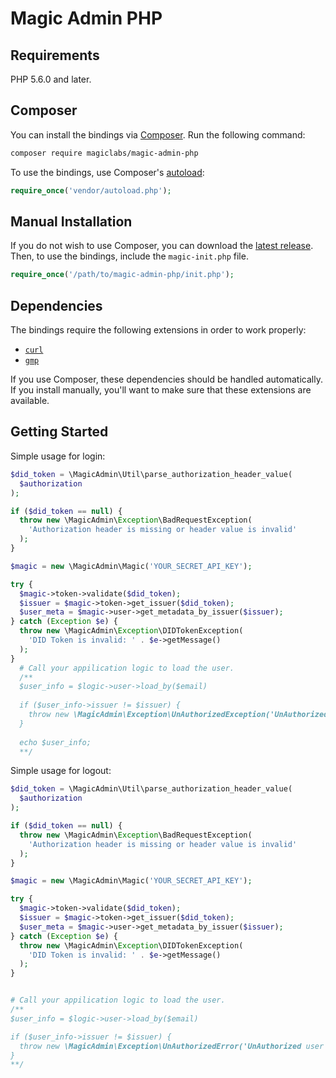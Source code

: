 # Magic Admin PHP

## Requirements

PHP 5.6.0 and later.

## Composer

You can install the bindings via [Composer](http://getcomposer.org/). Run the following command:

```bash
composer require magiclabs/magic-admin-php

```

To use the bindings, use Composer's [autoload](https://getcomposer.org/doc/01-basic-usage.md#autoloading):

```php
require_once('vendor/autoload.php');
```

## Manual Installation

If you do not wish to use Composer, you can download the [latest release](https://github.com/magiclabs/magic-admin-php). Then, to use the bindings, include the `magic-init.php` file.

```php
require_once('/path/to/magic-admin-php/init.php');
```

## Dependencies

The bindings require the following extensions in order to work properly:

-   [`curl`](https://secure.php.net/manual/en/book.curl.php)
-   [`gmp`](https://www.php.net/manual/en/book.gmp.php)

If you use Composer, these dependencies should be handled automatically. If you install manually, you'll want to make sure that these extensions are available.

## Getting Started

Simple usage for login:

```php
$did_token = \MagicAdmin\Util\parse_authorization_header_value(
  $authorization
);

if ($did_token == null) {
  throw new \MagicAdmin\Exception\BadRequestException(
    'Authorization header is missing or header value is invalid'
  );
}

$magic = new \MagicAdmin\Magic('YOUR_SECRET_API_KEY');

try {
  $magic->token->validate($did_token);
  $issuer = $magic->token->get_issuer($did_token);
  $user_meta = $magic->user->get_metadata_by_issuer($issuer);
} catch (Exception $e) {
  throw new \MagicAdmin\Exception\DIDTokenException(
    'DID Token is invalid: ' . $e->getMessage()
  ); 
}
  # Call your appilication logic to load the user.
  /**
  $user_info = $logic->user->load_by($email)
    
  if ($user_info->issuer != $issuer) {
    throw new \MagicAdmin\Exception\UnAuthorizedException('UnAuthorized user login');
  }
  
  echo $user_info;
  **/
  ```

Simple usage for logout:

```php
$did_token = \MagicAdmin\Util\parse_authorization_header_value(
  $authorization
);

if ($did_token == null) {
  throw new \MagicAdmin\Exception\BadRequestException(
    'Authorization header is missing or header value is invalid'
  );
}

$magic = new \MagicAdmin\Magic('YOUR_SECRET_API_KEY');

try {
  $magic->token->validate($did_token);
  $issuer = $magic->token->get_issuer($did_token);
  $user_meta = $magic->user->get_metadata_by_issuer($issuer);
} catch (Exception $e) {
  throw new \MagicAdmin\Exception\DIDTokenException(
    'DID Token is invalid: ' . $e->getMessage()
  ); 
}


# Call your appilication logic to load the user.
/**
$user_info = $logic->user->load_by($email)

if ($user_info->issuer != $issuer) {
  throw new \MagicAdmin\Exception\UnAuthorizedError('UnAuthorized user login');
}
**/
```

